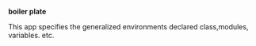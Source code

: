 **boiler plate**

This app specifies the generalized environments declared class,modules, variables. etc.